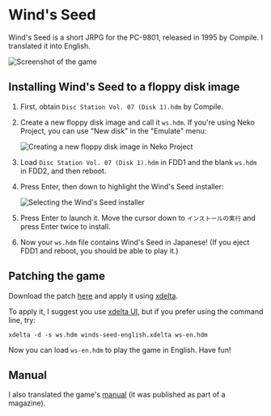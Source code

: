 # Wind's Seed

Wind's Seed is a short JRPG for the PC-9801, released in 1995 by Compile. I translated it into English.

![Screenshot of the game](https://github.com/lynn/winds-seed/assets/16232127/ada7591f-4772-46ae-9d57-5679994a94af)

## Installing Wind's Seed to a floppy disk image

1. First, obtain `Disc Station Vol. 07 (Disk 1).hdm` by Compile.

2. Create a new floppy disk image and call it `ws.hdm`. If you're using Neko Project, you can use "New disk" in the "Emulate" menu:

   ![Creating a new floppy disk image in Neko Project](https://github.com/lynn/winds-seed/assets/16232127/3295155b-07f8-4f5d-93f4-164770f37297)

3. Load `Disc Station Vol. 07 (Disk 1).hdm` in FDD1 and the blank `ws.hdm` in FDD2, and then reboot.

4. Press Enter, then down to highlight the Wind's Seed installer:

   ![Selecting the Wind's Seed installer](https://github.com/lynn/winds-seed/assets/16232127/79065cbe-a9d5-4ea6-818f-eaff38b4eeb5)

5. Press Enter to launch it. Move the cursor down to `インストールの実行` and press Enter twice to install.

6. Now your `ws.hdm` file contains Wind's Seed in Japanese! (If you eject FDD1 and reboot, you should be able to play it.)

## Patching the game

Download the patch [here](./winds-seed-english.xdelta) and apply it using [xdelta](http://xdelta.org/).

To apply it, I suggest you use [xdelta UI](https://www.romhacking.net/utilities/598/), but if you prefer using the command line, try:

    xdelta -d -s ws.hdm winds-seed-english.xdelta ws-en.hdm

Now you can load `ws-en.hdm` to play the game in English. Have fun!

## Manual

I also translated the game's [manual](./manual) (it was published as part of a magazine).

